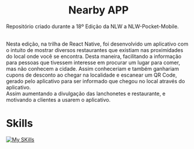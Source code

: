 <div align="center">
  <h1>Nearby APP</h1>
</div>

Repositório criado durante a 18º Edição da NLW a NLW-Pocket-Mobile. </br></br>

Nesta edição, na trilha de React Native, foi desenvolvido um aplicativo com o intuito de mostrar diversos restaurantes que existiam
nas proximidades do local onde você se encontra. Desta maneira, facilitando a informação para pessoas que tivessem interesse em 
procurar um lugar para comer, mas não conhecem a cidade. Assim conheceriam e também ganhariam cupons de desconto ao chegar na localidade
e escanear um QR Code, gerado pelo aplicativo para ser informado que chegou no local através do aplicativo. </br>
Assim aumentando a divulgação das lanchonetes e restaurante, e motivando a clientes a usarem o aplicativo.

# Skills

[![My SKills](https://skillicons.dev/icons?i=ts,react,visualstudio&theme=dark)](htpps://skillicons.dev)
